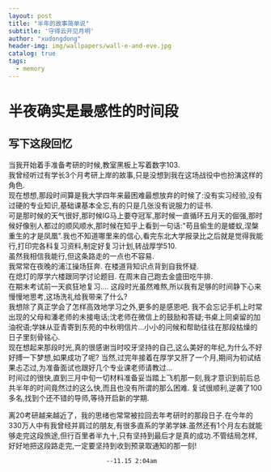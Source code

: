```yaml
---
layout: post
title: "半年的故事简单说"
subtitle: '守得云开见月明'
author: "xudongdong"
header-img: img/wallpapers/wall-e-and-eve.jpg
catalog: true
tags:
  - memory
---
```

# 半夜确实是最感性的时间段
## 写下这段回忆
当我开始着手准备考研的时候,教室黑板上写着数字103.<br>
我曾经听过有学长3个月考研上岸的故事,只是没想到我在这场战役中也扮演这样的角色.<br>
现在想想,那段时间算是我大学四年来最困难最想放弃的时候了:没有实习经验,没有过硬的专业知识,基础课基本全忘,有的只是几张没有说服力的证书.<br>
可是那时候的天气很好,那时候IG马上要夺冠军,那时候一直循环五月天的倔强,那时候好像别人都过的顺风顺水,那时候在知乎上看到一句话:"苟且偷生的是蝼蚁,涅槃重生的才是凤凰".我也不知道哪里来的信心,看完东北大学报录比之后就是觉得我能行,打印完各科复习资料,制定好复习计划,转战厚学510.<br>
虽然我相信我能行,但这条路走的一点也不容易.<br>
我常常在夜晚的浦江操场狂奔.
在楼道背知识点背到自我怀疑.<br>
在熄灯的厚学六楼跟同学讨论题目.
在周末自己跑去金盛田吃牛排.<br>
在期末考试前一天疯狂地复习....
这段时光虽然难熬,所以我有足够的时间静下心来慢慢地思考,这场洗礼给我带来了什么?<br>
我想除了真正学会了怎样高效地学习之外,更多的是感恩吧.
我不会忘记手机上时常出现的父母和潘老师的未接电话;沈老师在微信上的鼓励和答疑;书桌上同桌留的加油祝语;学妹从亚青寄到东苑的中秋明信片...小小的问候和帮助往往在那段枯燥的日子里刻骨铭心.<br>
现在想起来那段时光,真的很感谢当时咬牙坚持的自己,这么美好的年纪,为什么不好好搏一下梦想,如果成功了呢?
当然,过完年接着在厚学又肝了一个月,期间为初试结果忐忑过,为准备面试也跟好几个专业课老师请教过...<br>
时间过的很快,直到三月中旬一切材料准备妥当踏上飞机那一刻,我才意识到前后总共半年的时间竟然过的这么快,而且也没有所谓的那么困难.
复试很顺利,逆袭了100多名,找到个还不错的导师,等待开启新的学期.<br>

离20考研越来越近了，我的思绪也常常被拉回去年考研时的那段日子.在今年的330万人中有我曾经并肩过的朋友,有很多直系的学弟学妹.虽然还有1个月左右就能够走完这段旅途,但行百里者半九十,只有坚持到最后才是真的成功.不管结局怎样,好好地把这段路走完,一定要坚持到收到预录取通知的那一刻!


                               --11.15 2:04am